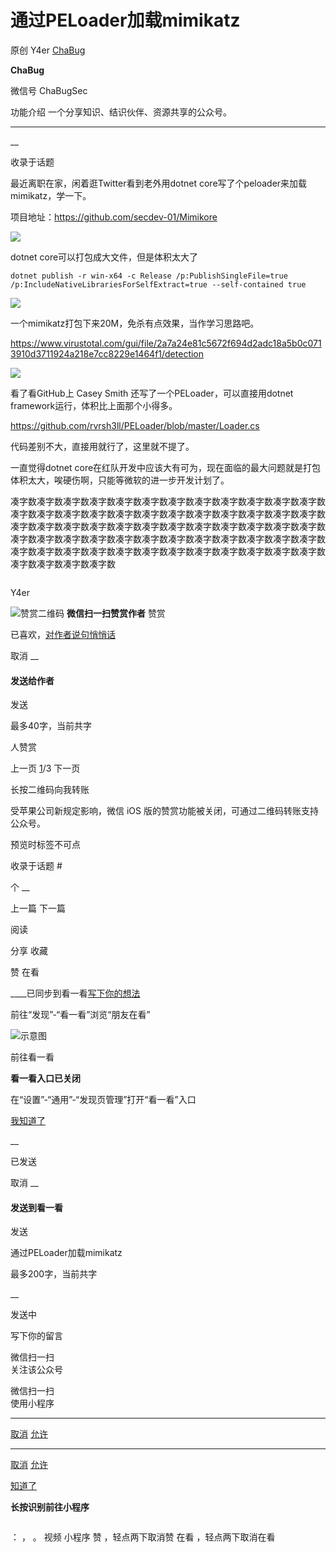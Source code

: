 #  通过PELoader加载mimikatz

原创 Y4er [ ChaBug ](javascript:void\(0\);)

**ChaBug** ![]()

微信号 ChaBugSec

功能介绍 一个分享知识、结识伙伴、资源共享的公众号。

____

__

收录于话题

最近离职在家，闲着逛Twitter看到老外用dotnet core写了个peloader来加载mimikatz，学一下。

项目地址：https://github.com/secdev-01/Mimikore

![](http://hk-proxy.gitwarp.com/https://raw.githubusercontent.com/tuchuang9/tc1/refs/heads/main/public/20210830180306.png)

dotnet core可以打包成大文件，但是体积太大了  

    
    
    dotnet publish -r win-x64 -c Release /p:PublishSingleFile=true /p:IncludeNativeLibrariesForSelfExtract=true --self-contained true

![](http://hk-proxy.gitwarp.com/https://raw.githubusercontent.com/tuchuang9/tc1/refs/heads/main/public/20210830180324.png)

一个mimikatz打包下来20M，免杀有点效果，当作学习思路吧。

https://www.virustotal.com/gui/file/2a7a24e81c5672f694d2adc18a5b0c0713910d3711924a218e7cc8229e1464f1/detection

![](http://hk-proxy.gitwarp.com/https://raw.githubusercontent.com/tuchuang9/tc1/refs/heads/main/public/20210830180325.png)



看了看GitHub上 Casey Smith 还写了一个PELoader，可以直接用dotnet framework运行，体积比上面那个小得多。

https://github.com/rvrsh3ll/PELoader/blob/master/Loader.cs

代码差别不大，直接用就行了，这里就不提了。

一直觉得dotnet core在红队开发中应该大有可为，现在面临的最大问题就是打包体积太大，唉硬伤啊，只能等微软的进一步开发计划了。

  

凑字数凑字数凑字数凑字数凑字数凑字数凑字数凑字数凑字数凑字数凑字数凑字数凑字数凑字数凑字数凑字数凑字数凑字数凑字数凑字数凑字数凑字数凑字数凑字数凑字数凑字数凑字数凑字数凑字数凑字数凑字数凑字数凑字数凑字数凑字数凑字数凑字数凑字数凑字数凑字数凑字数凑字数凑字数凑字数凑字数凑字数凑字数凑字数凑字数凑字数凑字数凑字数凑字数凑字数凑字数凑字数凑字数凑字数凑字数凑字数凑字数凑字数凑字数凑字数

![]()

Y4er

![赞赏二维码]() **微信扫一扫赞赏作者** 赞赏

已喜欢，[对作者说句悄悄话](javascript:;)

取消 __

#### 发送给作者

发送

最多40字，当前共字

[](javascript:;) 人赞赏

上一页 [1](javascript:;)/3 下一页

长按二维码向我转账

受苹果公司新规定影响，微信 iOS 版的赞赏功能被关闭，可通过二维码转账支持公众号。

预览时标签不可点

收录于话题 #

个 __

上一篇 下一篇

阅读

分享 收藏

赞 在看

____已同步到看一看[写下你的想法](javascript:;)

前往“发现”-“看一看”浏览“朋友在看”

![示意图](//res.wx.qq.com/mmbizwap/zh_CN/htmledition/images/pic/appmsg/pic_like_comment55871f.png)

前往看一看

**看一看入口已关闭**

在“设置”-“通用”-“发现页管理”打开“看一看”入口

[我知道了](javascript:;)

__

已发送

取消 __

####  发送到看一看

发送

通过PELoader加载mimikatz

最多200字，当前共字

__

发送中

写下你的留言

微信扫一扫  
关注该公众号

微信扫一扫  
使用小程序

****

[取消](javascript:void\(0\);) [允许](javascript:void\(0\);)

****

[取消](javascript:void\(0\);) [允许](javascript:void\(0\);)

[知道了](javascript:;)

**长按识别前往小程序**

![]()

： ， 。 视频 小程序 赞 ，轻点两下取消赞 在看 ，轻点两下取消在看

